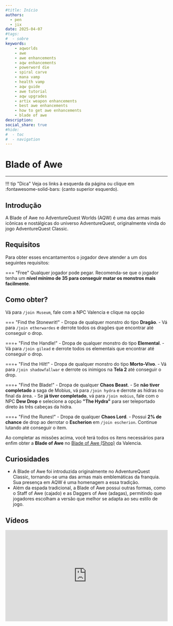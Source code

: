 ```yaml
---
#title: Início
authors:
  - pen
  - jix
date: 2025-04-07
#tags:
#  - sobre
keywords:
    - aqworlds
    - awe
    - awe enhancements
    - aqw enhancements
    - powerword die
    - spiral carve
    - mana vamp
    - health vamp
    - aqw guide
    - awe tutorial
    - aqw upgrades
    - artix weapon enhancements
    - best awe enhancements
    - how to get awe enhancements
    - blade of awe
description:
social_share: true
#hide:
#  - toc
#  - navigation
---
```


# Blade of Awe 
--- 
!!! tip "Dica"
    Veja os links à esquerda da página ou clique em :fontawesome-solid-bars: (canto superior esquerdo).

## Introdução
A Blade of Awe no AdventureQuest Worlds (AQW) é uma das armas mais icônicas e nostálgicas do universo AdventureQuest, originalmente vinda do jogo AdventureQuest Classic. 

## Requisitos
Para obter esses encantamentos o jogador deve atender a um dos seguintes requisitos:

=== "Free"
    Qualquer jogador pode pegar. Recomenda-se que o jogador tenha um **nível mínimo de 35 para conseguir matar os monstros mais facilmente**.


## Como obter?
Vá para `/join Museum`, fale com a NPC Valencia e clique na opção  

=== "Find the Stonewrit!"
    - Dropa de qualquer monstro do tipo **Dragão**.
    - Vá para `/join etherwardes` e derrote todos os dragões que encontrar até conseguir o drop.

===+ "Find the Handle!"
    - Dropa de qualquer monstro do tipo **Elemental**.
    - Vá para `/join gilead` e derrote todos os elementais que encontrar até conseguir o drop.

===+ "Find the Hilt!"
    - Dropa de qualquer monstro do tipo **Morto-Vivo**.
    - Vá para `/join shadowfallwar` e derrote os inimigos na **Tela 2** até conseguir o drop.

===+ "Find the Blade!"
    - Dropa de qualquer **Chaos Beast**.
    - Se **não tiver completado** a saga de Mobius, vá para `/join hydra` e derrote as hidras no final da área.
    - Se **já tiver completado**, vá para `/join mobius`, fale com o NPC **Dew Drop** e selecione a opção **"The Hydra"** para ser teleportado direto às três cabeças da hidra.

===+ "Find the Runes!"
    - Dropa de qualquer **Chaos Lord**.
    - Possui **2% de chance** de drop ao derrotar o **Escherion** em `/join escherion`. Continue lutando até conseguir o item.

Ao completar as missões acima, você terá todos os itens necessários para enfim obter a **Blade of Awe** no [Blade of Awe (Shop)](http://aqwwiki.wikidot.com/blade-of-awe-shop) da Valencia.

## Curiosidades
- A Blade of Awe foi introduzida originalmente no AdventureQuest Classic, tornando-se uma das armas mais emblemáticas da franquia. Sua presença em AQW é uma homenagem a essa tradição. 
- Além da espada tradicional, a Blade of Awe possui outras formas, como o Staff of Awe (cajado) e as Daggers of Awe (adagas), permitindo que jogadores escolham a versão que melhor se adapta ao seu estilo de jogo.

## Vídeos

<div style="position: relative; width: 100%; padding-bottom: 56.25%; height: 0; overflow: hidden;">
  <iframe 
    src="https://www.youtube.com/embed/PSty3q8EqxE?si=mxeX610lIL8jlkC3" 
    title="YouTube video player" 
    frameborder="0" 
    allow="accelerometer; autoplay; clipboard-write; encrypted-media; gyroscope; picture-in-picture; web-share" 
    referrerpolicy="strict-origin-when-cross-origin" 
    allowfullscreen 
    style="position: absolute; top: 0; left: 0; width: 100%; height: 100%;"
  ></iframe>
</div>
